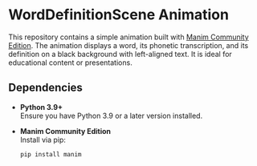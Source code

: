 # WordDefinitionScene Animation

This repository contains a simple animation built with [Manim Community Edition](https://www.manim.community/). The animation displays a word, its phonetic transcription, and its definition on a black background with left-aligned text. It is ideal for educational content or presentations.

## Dependencies

- **Python 3.9+**  
  Ensure you have Python 3.9 or a later version installed.

- **Manim Community Edition**  
  Install via pip:
  ```bash
  pip install manim
